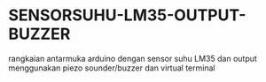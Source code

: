 # SENSORSUHU-LM35-OUTPUT-BUZZER
rangkaian antarmuka arduino dengan sensor suhu LM35 dan output menggunakan piezo sounder/buzzer dan virtual terminal
